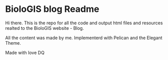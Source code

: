 
# BioloGIS blog Readme

Hi there. This is the repo for all the code and output html files and resources realted to the BioloGIS website - Blog.

All the content was made by me. Implementerd with Pelican and the Elegant Theme.

Made with love
DQ
